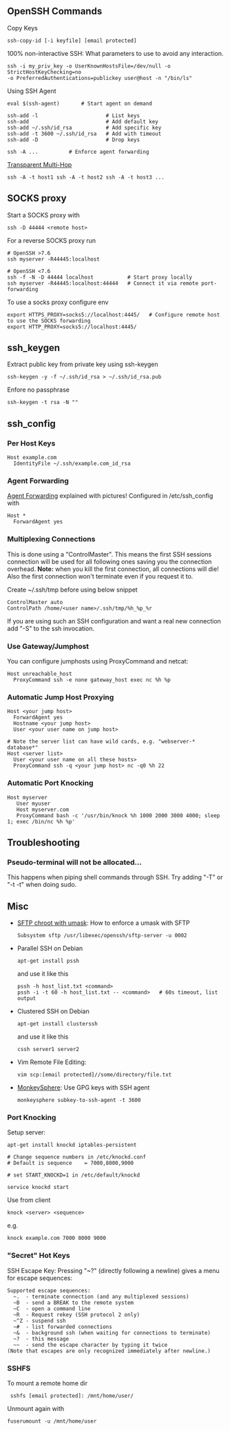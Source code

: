 ## OpenSSH Commands

Copy Keys

    ssh-copy-id [-i keyfile] [email protected]

100% non-interactive SSH: What parameters to use to avoid any
interaction.

    ssh -i my_priv_key -o UserKnownHostsFile=/dev/null -o StrictHostKeyChecking=no 
    -o PreferredAuthentications=publickey user@host -n "/bin/ls"

Using SSH Agent

    eval $(ssh-agent)       # Start agent on demand

    ssh-add -l                      # List keys
    ssh-add                         # Add default key
    ssh-add ~/.ssh/id_rsa           # Add specific key
    ssh-add -t 3600 ~/.ssh/id_rsa   # Add with timeout
    ssh-add -D                      # Drop keys

    ssh -A ...          # Enforce agent forwarding

[Transparent
Multi-Hop](http://sshmenu.sourceforge.net/articles/transparent-mulithop.html)

    ssh -A -t host1 ssh -A -t host2 ssh -A -t host3 ...

## SOCKS proxy

Start a SOCKS proxy with

    ssh -D 44444 <remote host>
    
For a reverse SOCKS proxy run

    # OpenSSH >7.6
    ssh myserver -R44445:localhost
    
    # OpenSSH <7.6
    ssh -f -N -D 44444 localhost           # Start proxy locally
    ssh myserver -R44445:localhost:44444   # Connect it via remote port-forwarding

To use a socks proxy configure env

    export HTTPS_PROXY=socks5://localhost:4445/   # Configure remote host to use the SOCKS forwarding
    export HTTP_PROXY=socks5://localhost:4445/

## ssh\_keygen

Extract public key from private key using ssh-keygen

    ssh-keygen -y -f ~/.ssh/id_rsa > ~/.ssh/id_rsa.pub
    
Enfore no passphrase
    
    ssh-keygen -t rsa -N ""

## ssh\_config

### Per Host Keys

    Host example.com
      IdentityFile ~/.ssh/example.com_id_rsa

### Agent Forwarding

[Agent
Forwarding](http://www.unixwiz.net/techtips/ssh-agent-forwarding.html)
explained with pictures! Configured in /etc/ssh\_config with

    Host *
      ForwardAgent yes

### Multiplexing Connections

This is done using a "ControlMaster". This means the first SSH sessions
connection will be used for all following ones saving you the connection
overhead. **Note:** when you kill the first connection, all connections
will die! Also the first connection won't terminate even if you request
it to.

Create \~/.ssh/tmp before using below snippet

    ControlMaster auto
    ControlPath /home/<user name>/.ssh/tmp/%h_%p_%r

If you are using such an SSH configuration and want a real new
connection add "-S" to the ssh invocation.

### Use Gateway/Jumphost

You can configure jumphosts using ProxyCommand and netcat:

    Host unreachable_host
      ProxyCommand ssh -e none gateway_host exec nc %h %p

### Automatic Jump Host Proxying

    Host <your jump host>
      ForwardAgent yes
      Hostname <your jump host>
      User <your user name on jump host>

    # Note the server list can have wild cards, e.g. "webserver-* database*"
    Host <server list>
      User <your user name on all these hosts>
      ProxyCommand ssh -q <your jump host> nc -q0 %h 22

### Automatic Port Knocking

    Host myserver
       User myuser
       Host myserver.com
       ProxyCommand bash -c '/usr/bin/knock %h 1000 2000 3000 4000; sleep 1; exec /bin/nc %h %p'

## Troubleshooting

### Pseudo-terminal will not be allocated...

This happens when piping shell commands through SSH. Try adding "-T" or
"-t -t" when doing sudo.

## Misc

-   [SFTP chroot with
    umask](http://jeff.robbins.ws/articles/setting-the-umask-for-sftp-transactions):
    How to enforce a umask with SFTP

        Subsystem sftp /usr/libexec/openssh/sftp-server -u 0002

-   Parallel SSH on Debian

        apt-get install pssh

    and use it like this

        pssh -h host_list.txt <command>
        pssh -i -t 60 -h host_list.txt -- <command>   # 60s timeout, list output

-   Clustered SSH on Debian

        apt-get install clusterssh

    and use it like this

        cssh server1 server2

-   Vim Remote File Editing:

        vim scp:[email protected]//some/directory/file.txt

-   [MonkeySphere](http://web.monkeysphere.info/): Use GPG keys with SSH
    agent

        monkeysphere subkey-to-ssh-agent -t 3600

### Port Knocking

Setup server:

    apt-get install knockd iptables-persistent

    # Change sequence numbers in /etc/knockd.conf
    # Default is sequence    = 7000,8000,9000

    # set START_KNOCKD=1 in /etc/default/knockd

    service knockd start

Use from client

    knock <server> <sequence>

e.g.

    knock example.com 7000 8000 9000

### "Secret" Hot Keys

SSH Escape Key: Pressing "\~?" (directly following a newline) gives a
menu for escape sequences:

    Supported escape sequences:
      ~.  - terminate connection (and any multiplexed sessions)
      ~B  - send a BREAK to the remote system
      ~C  - open a command line
      ~R  - Request rekey (SSH protocol 2 only)
      ~^Z - suspend ssh
      ~#  - list forwarded connections
      ~&  - background ssh (when waiting for connections to terminate)
      ~?  - this message
      ~~  - send the escape character by typing it twice
    (Note that escapes are only recognized immediately after newline.)

### SSHFS

To mount a remote home dir

     sshfs [email protected]: /mnt/home/user/

Unmount again with

    fuserumount -u /mnt/home/user
